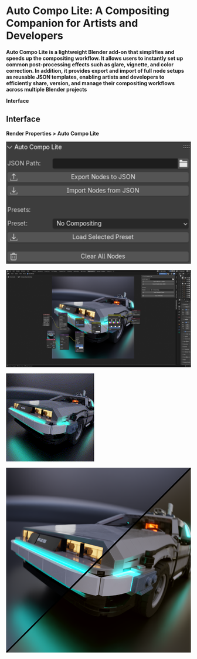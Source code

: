 # Auto Compo Lite: A Compositing Companion for Artists and Developers

**Auto Compo Lite is a lightweight Blender add-on that simplifies and speeds up the compositing workflow. It allows users to instantly set up common post-processing effects such as glare, vignette, and color correction. In addition, it provides export and import of full node setups as reusable JSON templates, enabling artists and developers to efficiently share, version, and manage their compositing workflows across multiple Blender projects**

**Interface**      

## Interface

**Render Properties > Auto Compo Lite**

![Auto Compo Lite panel](images/interface.png)

![Compositing screen](images/entire_screen.png)

![Example of basic compositing](images/demo.gif)

![Example of the difference between a render with and without compositing](images/diff.png)